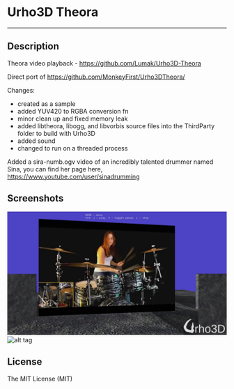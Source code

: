 # Urho3D Theora
----

Description
----
 Theora video playback - https://github.com/Lumak/Urho3D-Theora

 Direct port of https://github.com/MonkeyFirst/Urho3DTheora/

 Changes:
 * created as a sample
 * added YUV420 to RGBA conversion fn
 * minor clean up and fixed memory leak
 * added libtheora, libogg, and libvorbis source files into the ThirdParty folder to build with Urho3D
 * added sound
 * changed to run on a threaded process

 Added a sira-numb.ogv video of an incredibly talented drummer named Sina, you can find her page here, https://www.youtube.com/user/sinadrumming

Screenshots
----
![alt tag](https://github.com/Lumak/Urho3D-Theora/blob/master/screenshot/sina.png)
![alt tag](https://github.com/Lumak/Urho3D-Theora/blob/master/screenshot/screenshot.png)



License
----
The MIT License (MIT)

